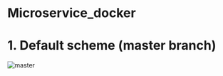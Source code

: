 # Microservice_docker
# 1. Default scheme (master branch)

![master](https://github.com/MineLisovich/Microservice_docker/assets/33331403/0abd15e6-a631-4e5a-8fa7-c581b492a437)
